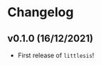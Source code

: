 # Changelog

<!--next-version-placeholder-->

## v0.1.0 (16/12/2021)

- First release of `littlesis`!